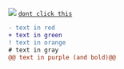 ![](https://im7.ezgif.com/tmp/ezgif-7-79e60c8203a3.gif)
[`dont click this`](https://www.youtube.com/watch?v=xvFZjo5PgG0)
```diff
- text in red
+ text in green
! text in orange
# text in gray
@@ text in purple (and bold)@@
```


